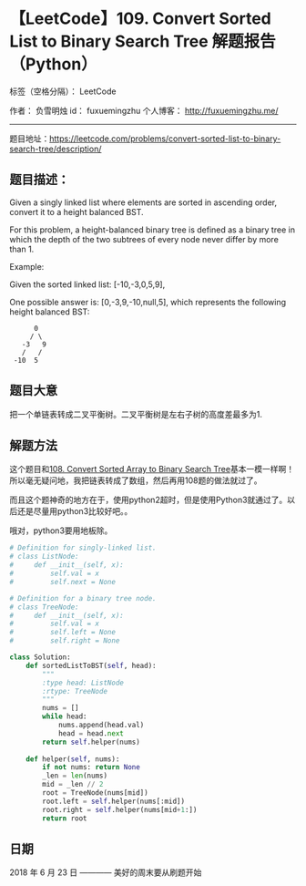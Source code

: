 # 【LeetCode】109. Convert Sorted List to Binary Search Tree 解题报告（Python）

标签（空格分隔）： LeetCode

作者： 		负雪明烛 
id：				fuxuemingzhu
个人博客：	http://fuxuemingzhu.me/

---

题目地址：https://leetcode.com/problems/convert-sorted-list-to-binary-search-tree/description/

## 题目描述：

Given a singly linked list where elements are sorted in ascending order, convert it to a height balanced BST.

For this problem, a height-balanced binary tree is defined as a binary tree in which the depth of the two subtrees of every node never differ by more than 1.

Example:

Given the sorted linked list: [-10,-3,0,5,9],

One possible answer is: [0,-3,9,-10,null,5], which represents the following height balanced BST:

          0
         / \
       -3   9
       /   /
     -10  5

## 题目大意

把一个单链表转成二叉平衡树。二叉平衡树是左右子树的高度差最多为1.

## 解题方法

这个题目和[108. Convert Sorted Array to Binary Search Tree][1]基本一模一样啊！所以毫无疑问地，我把链表转成了数组，然后再用108题的做法就过了。

而且这个题神奇的地方在于，使用python2超时，但是使用Python3就通过了。以后还是尽量用python3比较好吧。。

哦对，python3要用地板除。

```python
# Definition for singly-linked list.
# class ListNode:
#     def __init__(self, x):
#         self.val = x
#         self.next = None

# Definition for a binary tree node.
# class TreeNode:
#     def __init__(self, x):
#         self.val = x
#         self.left = None
#         self.right = None

class Solution:
    def sortedListToBST(self, head):
        """
        :type head: ListNode
        :rtype: TreeNode
        """
        nums = []
        while head:
            nums.append(head.val)
            head = head.next
        return self.helper(nums)
        
    def helper(self, nums):
        if not nums: return None
        _len = len(nums)
        mid = _len // 2
        root = TreeNode(nums[mid])
        root.left = self.helper(nums[:mid])
        root.right = self.helper(nums[mid+1:])
        return root
```

## 日期

2018 年 6 月 23 日 ———— 美好的周末要从刷题开始


  [1]: https://blog.csdn.net/fuxuemingzhu/article/details/70665213